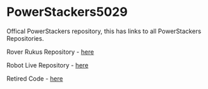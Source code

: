 # PowerStackers5029

Offical PowerStackers repository, this has links to all PowerStackers Repositories.

Rover Rukus Repository - [here](https://github.com/robotgenis/PowerStackers5029-RoverRuckus)

Robot Live Repository - [here](https://github.com/robotgenis/PowerStackers5029-RobotLive)

Retired Code - [here](https://github.com/robotgenis/PowerStackers5029-Retired)
